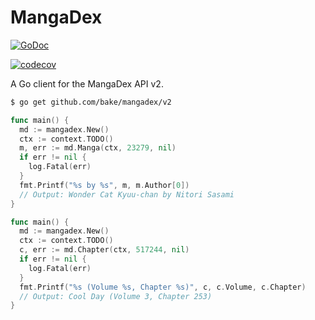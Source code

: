 # MangaDex

[![GoDoc](https://godoc.org/github.com/bake/mangadex?status.svg)](https://pkg.go.dev/github.com/bake/mangadex/v2)
<!-- [![Go Report Card](https://goreportcard.com/badge/github.com/bake/mangadex)](https://goreportcard.com/report/github.com/bake/mangadex) -->
[![codecov](https://codecov.io/gh/bake/mangadex/branch/v2/graph/badge.svg)](https://codecov.io/gh/bake/mangadex/branch/v2)

A Go client for the MangaDex API v2.

```bash
$ go get github.com/bake/mangadex/v2
```

```go
func main() {
  md := mangadex.New()
  ctx := context.TODO()
  m, err := md.Manga(ctx, 23279, nil)
  if err != nil {
    log.Fatal(err)
  }
  fmt.Printf("%s by %s", m, m.Author[0])
  // Output: Wonder Cat Kyuu-chan by Nitori Sasami
}
```

```go
func main() {
  md := mangadex.New()
  ctx := context.TODO()
  c, err := md.Chapter(ctx, 517244, nil)
  if err != nil {
    log.Fatal(err)
  }
  fmt.Printf("%s (Volume %s, Chapter %s)", c, c.Volume, c.Chapter)
  // Output: Cool Day (Volume 3, Chapter 253)
}
```
